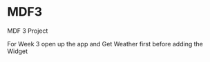 MDF3
====

MDF 3 Project 

For Week 3 open up the app and Get Weather first before adding the Widget
